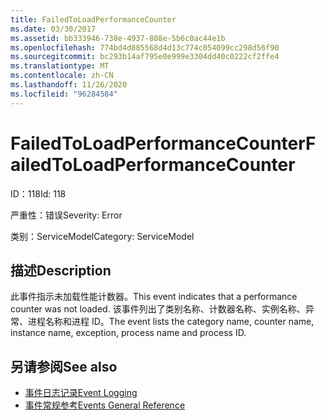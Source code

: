 ```yaml
---
title: FailedToLoadPerformanceCounter
ms.date: 03/30/2017
ms.assetid: bb333946-738e-4937-808e-5b6c0ac44e1b
ms.openlocfilehash: 774bd4d885568d4d13c774c054099cc298d56f90
ms.sourcegitcommit: bc293b14af795e0e999e3304dd40c0222cf2ffe4
ms.translationtype: MT
ms.contentlocale: zh-CN
ms.lasthandoff: 11/26/2020
ms.locfileid: "96284584"
---
```

# <a name="failedtoloadperformancecounter"></a><span data-ttu-id="01953-102">FailedToLoadPerformanceCounter</span><span class="sxs-lookup"><span data-stu-id="01953-102">FailedToLoadPerformanceCounter</span></span>

<span data-ttu-id="01953-103">ID：118</span><span class="sxs-lookup"><span data-stu-id="01953-103">Id: 118</span></span>  
  
 <span data-ttu-id="01953-104">严重性：错误</span><span class="sxs-lookup"><span data-stu-id="01953-104">Severity: Error</span></span>  
  
 <span data-ttu-id="01953-105">类别：ServiceModel</span><span class="sxs-lookup"><span data-stu-id="01953-105">Category: ServiceModel</span></span>  
  
## <a name="description"></a><span data-ttu-id="01953-106">描述</span><span class="sxs-lookup"><span data-stu-id="01953-106">Description</span></span>  

 <span data-ttu-id="01953-107">此事件指示未加载性能计数器。</span><span class="sxs-lookup"><span data-stu-id="01953-107">This event indicates that a performance counter was not loaded.</span></span> <span data-ttu-id="01953-108">该事件列出了类别名称、计数器名称、实例名称、异常、进程名称和进程 ID。</span><span class="sxs-lookup"><span data-stu-id="01953-108">The event lists the category name, counter name, instance name, exception, process name and process ID.</span></span>  
  
## <a name="see-also"></a><span data-ttu-id="01953-109">另请参阅</span><span class="sxs-lookup"><span data-stu-id="01953-109">See also</span></span>

- [<span data-ttu-id="01953-110">事件日志记录</span><span class="sxs-lookup"><span data-stu-id="01953-110">Event Logging</span></span>](index.md)
- [<span data-ttu-id="01953-111">事件常规参考</span><span class="sxs-lookup"><span data-stu-id="01953-111">Events General Reference</span></span>](events-general-reference.md)
